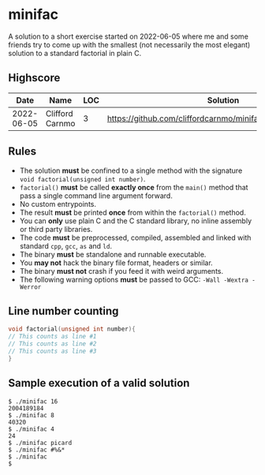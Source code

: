 # minifac

A solution to a short exercise started on 2022-06-05 where me and some friends try to come up with the smallest (not necessarily the most elegant) solution to a standard factorial in plain C.

## Highscore
|Date|Name|LOC|Solution|
|----|----|---|--------|
|2022-06-05|Clifford Carnmo|3|https://github.com/cliffordcarnmo/minifac/blob/main/minifac.c|

## Rules

* The solution __must__ be confined to a single method with the signature `void factorial(unsigned int number)`.
* `factorial()` __must__ be called __exactly once__ from the `main()` method that pass a single command line argument forward.
* No custom entrypoints.
* The result __must__ be printed __once__ from within the `factorial()` method.
* You can __only__ use plain C and the C standard library, no inline assembly or third party libraries.
* The code __must__ be preprocessed, compiled, assembled and linked with standard `cpp`, `gcc`, `as` and `ld`.
* The binary __must__ be standalone and runnable executable.
* You __may not__ hack the binary file format, headers or similar.
* The binary __must not__ crash if you feed it with weird arguments.
* The following warning options __must__ be passed to GCC: `-Wall -Wextra -Werror`

## Line number counting

```c
void factorial(unsigned int number){
// This counts as line #1
// This counts as line #2 
// This counts as line #3
}
```

## Sample execution of a valid solution

```
$ ./minifac 16
2004189184
$ ./minifac 8
40320
$ ./minifac 4
24
$ ./minifac picard
$ ./minifac #%&*
$ ./minifac
$
```
